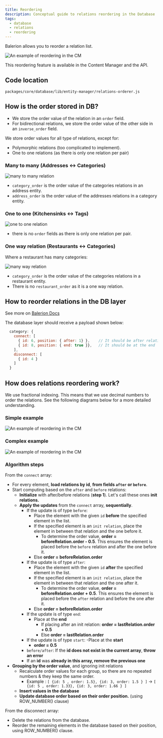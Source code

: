 ```yaml
---
title: Reordering
description: Conceptual guide to relations reordering in the Database
tags:
  - database
  - relations
  - reordering
---
```


Balerion allows you to reorder a relation list.

<img src="/img/database/reordering.png" alt="An example of reordering in the CM" />

This reordering feature is available in the Content Manager and the API.

## Code location

`packages/core/database/lib/entity-manager/relations-orderer.js`

## How is the order stored in DB?

- We store the order value of the relation in an `order` field.
- For bidirectional relations, we store the order value of the other side in an `inverse_order` field.

We store order values for all type of relations, except for:

- Polymorphic relations (too complicated to implement).
- One to one relations (as there is only one relation per pair)

### Many to many (Addresses &lt;-&gt; Categories)

<img src="/img/database/m2m-example.png" alt="many to many relation" />

- `category_order` is the order value of the categories relations in an address entity.
- `address_order` is the order value of the addresses relations in a category entity.

### One to one (Kitchensinks &lt;-&gt; Tags)

<img src="/img/database/o2o-example.png" alt="one to one relation" />

- there is no `order` fields as there is only one relation per pair.

### One way relation (Restaurants &lt;-&gt; Categories)

Where a restaurant has many categories:

<img src="/img/database/mw-example.png" alt="many way relation" />

- `category_order` is the order value of the categories relations in a restaurant entity.
- There is no `restaurant_order` as it is a one way relation.

## How to reorder relations in the DB layer

See more on [Balerion Docs](https://docs.balerion.io/dev-docs/api/rest/relations#connect)

The database layer should receive a payload shown below:

```js
  category: {
    connect: [
      { id: 6, position: { after: 1} },    // It should be after relation id=1
      { id: 8, position: { end: true }},   // It should be at the end
    ],
    disconnect: [
      { id: 4 }
    ]
  }
```

## How does relations reordering work?

We use fractional indexing. This means that we use decimal numbers to order the relations. See the following diagrams below for a more detailed understanding.

### Simple example

<img src="/img/database/reordering-algo-1.png" alt="An example of reordering in the CM" />

### Complex example

<img src="/img/database/reordering-algo-2.png" alt="An example of reordering in the CM" />

### Algorithm steps

From the `connect` array:

- For every element, **load relations by id**, **from fields `after` or `before`**.
- Start computing based on the `after` and `before` relations:
  - **Initialize** with after/before relations (**step 1**). Let's call these ones **init relations.**
  - **Apply the updates** from the `connect` array, **sequentially**.
    - If the update is of type `before`:
      - Place the element with the given `id` **before** the specified element in the list.
      - If the specified element is an `init relation`, place the element in between that relation and the one before it.
        - To determine the order value, **order = beforeRelation.order - 0.5**. This ensures the element is placed before the `before` relation and after the one before it.
      - Else **order = beforeRelation.order**
    - If the update is of type `after`:
      - Place the element with the given `id` **after** the specified element in the list.
      - If the specified element is an `init relation`, place the element in between that relation and the one after it.
        - To determine the order value, **order = beforeRelation.order + 0.5**. This ensures the element is placed before the `after` relation and before the one after it.
      - Else **order = beforeRelation.order**
    - If the update is of type `end`:
      - Place at the **end**
        - If placing after an init relation: **order = lastRelation.order + 0.5**
        - Else **order = lastRelation.order**
    - If the update is of type `start`:
      -Place at the **start**
      - **order = 0.5**
    - `before/after`: If the **id does not exist in the current array**, **throw an error**
    - If an **id** was **already in this array, remove the previous one**
- **Grouping by the order value**, and ignoring init relations
  - Recalculate order values for each group, so there are no repeated numbers & they keep the same order.
    - Example : `[ {id: 5 , order: 1.5}, {id: 3, order: 1.5 } ]` → `[ {id: 5 , order: 1.33}, {id: 3, order: 1.66 } ]`
  - **Insert values in the database**
  - **Update database order based on their order position.** (using ROW_NUMBER() clause)

From the disconnect array:

- Delete the relations from the database.
- Reorder the remaining elements in the database based on their position, using ROW_NUMBER() clause.
